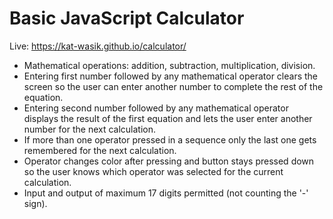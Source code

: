 # Basic JavaScript Calculator

Live: https://kat-wasik.github.io/calculator/

- Mathematical operations: addition, subtraction, multiplication, division.
- Entering first number followed by any mathematical operator clears the screen so the user can enter another number to complete the rest of the equation.
- Entering second number followed by any mathematical operator displays the result of the first equation and lets the user enter another number for the next calculation.
- If more than one operator pressed in a sequence only the last one gets remembered for the next calculation.
- Operator changes color after pressing and button stays pressed down so the user knows which operator was selected for the current calculation.
- Input and output of maximum 17 digits permitted (not counting the '-' sign).
